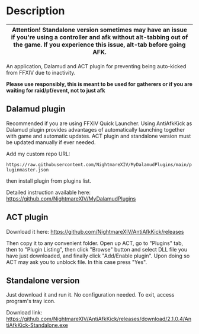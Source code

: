 # Description

|Attention! Standalone version sometimes may have an issue if you're using a controller and afk without alt-tabbing out of the game. If you experience this issue, alt-tab before going AFK.|
|---|

An application, Dalamud and ACT plugin for preventing being auto-kicked from FFXIV due to inactivity.

**Please use responsibly, this is meant to be used for gatherers or if you are waiting for raid/pf/event, not to just afk**

## Dalamud plugin
Recommended if you are using FFXIV Quick Launcher. Using AntiAfkKick as Dalamud plugin provides advantages of automatically launching together with game and automatic updates. ACT plugin and standalone version must be updated manually if ever needed.

Add my custom repo URL: 

`https://raw.githubusercontent.com/NightmareXIV/MyDalamudPlugins/main/pluginmaster.json` 

then install plugin from plugins list.

Detailed instruction available here: https://github.com/NightmareXIV/MyDalamudPlugins

## ACT plugin
Download it here: https://github.com/NightmareXIV/AntiAfkKick/releases

Then copy it to any convenient folder. Open up ACT, go to "Plugins" tab, then to "Plugin Listing", then click "Browse" button and select DLL file you have just downloaded, and finally click "Add/Enable plugin". Upon doing so ACT may ask you to unblock file. In this case press "Yes".


## Standalone version
Just download it and run it. No configuration needed. To exit, access program's tray icon.

Download link: https://github.com/NightmareXIV/AntiAfkKick/releases/download/2.1.0.4/AntiAfkKick-Standalone.exe
